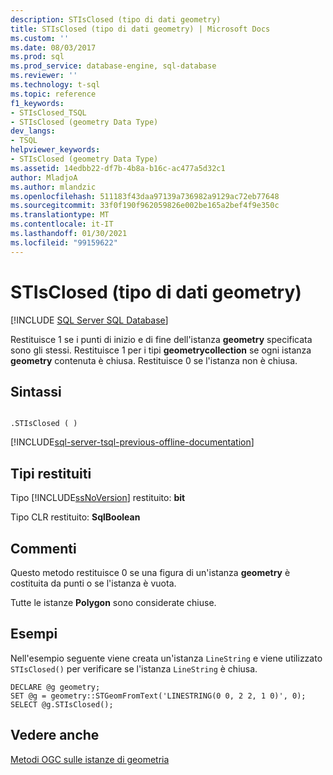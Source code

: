 ```yaml
---
description: STIsClosed (tipo di dati geometry)
title: STIsClosed (tipo di dati geometry) | Microsoft Docs
ms.custom: ''
ms.date: 08/03/2017
ms.prod: sql
ms.prod_service: database-engine, sql-database
ms.reviewer: ''
ms.technology: t-sql
ms.topic: reference
f1_keywords:
- STIsClosed_TSQL
- STIsClosed (geometry Data Type)
dev_langs:
- TSQL
helpviewer_keywords:
- STIsClosed (geometry Data Type)
ms.assetid: 14edbb22-df7b-4b8a-b16c-ac477a5d32c1
author: MladjoA
ms.author: mlandzic
ms.openlocfilehash: 511183f43daa97139a736982a9129ac72eb77648
ms.sourcegitcommit: 33f0f190f962059826e002be165a2bef4f9e350c
ms.translationtype: MT
ms.contentlocale: it-IT
ms.lasthandoff: 01/30/2021
ms.locfileid: "99159622"
---
```

# <a name="stisclosed-geometry-data-type"></a>STIsClosed (tipo di dati geometry)
[!INCLUDE [SQL Server SQL Database](../../includes/applies-to-version/sql-asdb.md)]

Restituisce 1 se i punti di inizio e di fine dell'istanza **geometry** specificata sono gli stessi. Restituisce 1 per i tipi **geometrycollection** se ogni istanza **geometry** contenuta è chiusa. Restituisce 0 se l'istanza non è chiusa.
  
## <a name="syntax"></a>Sintassi  
  
```  
  
.STIsClosed ( )  
```  
  
[!INCLUDE[sql-server-tsql-previous-offline-documentation](../../includes/sql-server-tsql-previous-offline-documentation.md)]

## <a name="return-types"></a>Tipi restituiti
 Tipo [!INCLUDE[ssNoVersion](../../includes/ssnoversion-md.md)] restituito: **bit**  
  
 Tipo CLR restituito: **SqlBoolean**  
  
## <a name="remarks"></a>Commenti  
 Questo metodo restituisce 0 se una figura di un'istanza **geometry** è costituita da punti o se l'istanza è vuota.  
  
 Tutte le istanze **Polygon** sono considerate chiuse.  
  
## <a name="examples"></a>Esempi  
 Nell'esempio seguente viene creata un'istanza `LineString` e viene utilizzato `STIsClosed()` per verificare se l'istanza `LineString` è chiusa.  
  
```  
DECLARE @g geometry;  
SET @g = geometry::STGeomFromText('LINESTRING(0 0, 2 2, 1 0)', 0);  
SELECT @g.STIsClosed();  
```  
  
## <a name="see-also"></a>Vedere anche  
 [Metodi OGC sulle istanze di geometria](../../t-sql/spatial-geometry/ogc-methods-on-geometry-instances.md)  
  
  

